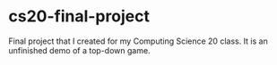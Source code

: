 # cs20-final-project
Final project that I created for my Computing Science 20 class. It is an unfinished demo of a top-down game.
